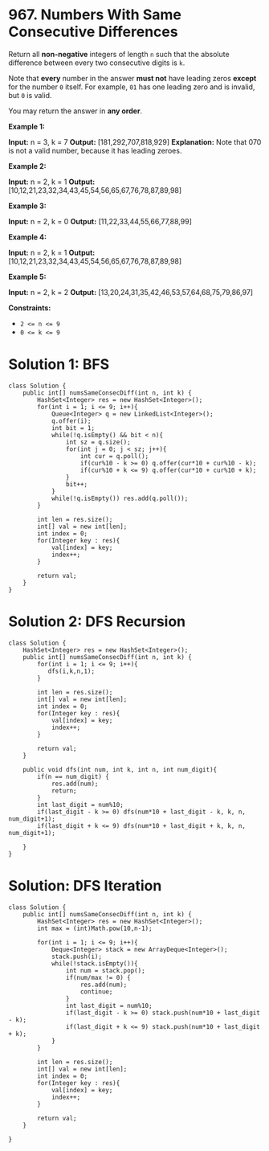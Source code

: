 # 967. Numbers With Same Consecutive Differences
Return all  **non-negative**  integers of length  `n`  such that the absolute difference between every two consecutive digits is  `k`.

Note that  **every**  number in the answer  **must not**  have leading zeros  **except**  for the number  `0`  itself. For example,  `01`  has one leading zero and is invalid, but  `0`  is valid.

You may return the answer in  **any order**.

**Example 1:**

**Input:** n = 3, k = 7
**Output:** [181,292,707,818,929]
**Explanation:** Note that 070 is not a valid number, because it has leading zeroes.

**Example 2:**

**Input:** n = 2, k = 1
**Output:** [10,12,21,23,32,34,43,45,54,56,65,67,76,78,87,89,98]

**Example 3:**

**Input:** n = 2, k = 0
**Output:** [11,22,33,44,55,66,77,88,99]

**Example 4:**

**Input:** n = 2, k = 1
**Output:** [10,12,21,23,32,34,43,45,54,56,65,67,76,78,87,89,98]

**Example 5:**

**Input:** n = 2, k = 2
**Output:** [13,20,24,31,35,42,46,53,57,64,68,75,79,86,97]

**Constraints:**

-   `2 <= n <= 9`
-   `0 <= k <= 9`

# Solution 1: BFS
```
class Solution {
    public int[] numsSameConsecDiff(int n, int k) {
        HashSet<Integer> res = new HashSet<Integer>();
        for(int i = 1; i <= 9; i++){
            Queue<Integer> q = new LinkedList<Integer>();
            q.offer(i);
            int bit = 1;
            while(!q.isEmpty() && bit < n){
                int sz = q.size();
                for(int j = 0; j < sz; j++){
                    int cur = q.poll();
                    if(cur%10 - k >= 0) q.offer(cur*10 + cur%10 - k);
                    if(cur%10 + k <= 9) q.offer(cur*10 + cur%10 + k);
                }
                bit++;
            }
            while(!q.isEmpty()) res.add(q.poll());
        }
        
        int len = res.size();
        int[] val = new int[len];
        int index = 0;
        for(Integer key : res){
            val[index] = key;
            index++;
        }
        
        return val;
    }
}
```


# Solution 2: DFS Recursion
```
class Solution {
    HashSet<Integer> res = new HashSet<Integer>();
    public int[] numsSameConsecDiff(int n, int k) {
        for(int i = 1; i <= 9; i++){
           dfs(i,k,n,1);
        }
        
        int len = res.size();
        int[] val = new int[len];
        int index = 0;
        for(Integer key : res){
            val[index] = key;
            index++;
        }
        
        return val;
    }
    
    public void dfs(int num, int k, int n, int num_digit){
        if(n == num_digit) {
            res.add(num);
            return;
        }
        int last_digit = num%10;
        if(last_digit - k >= 0) dfs(num*10 + last_digit - k, k, n, num_digit+1);
        if(last_digit + k <= 9) dfs(num*10 + last_digit + k, k, n, num_digit+1);
        
    }
}
```

# Solution: DFS Iteration
```
class Solution {
    public int[] numsSameConsecDiff(int n, int k) {
        HashSet<Integer> res = new HashSet<Integer>();
        int max = (int)Math.pow(10,n-1);
        
        for(int i = 1; i <= 9; i++){
            Deque<Integer> stack = new ArrayDeque<Integer>();
            stack.push(i);
            while(!stack.isEmpty()){
                int num = stack.pop();
                if(num/max != 0) {
                    res.add(num);
                    continue;
                }
                int last_digit = num%10;
                if(last_digit - k >= 0) stack.push(num*10 + last_digit - k);
                if(last_digit + k <= 9) stack.push(num*10 + last_digit + k);             
            }
        }
        
        int len = res.size();
        int[] val = new int[len];
        int index = 0;
        for(Integer key : res){
            val[index] = key;
            index++;
        }
        
        return val;
    }

}
```

